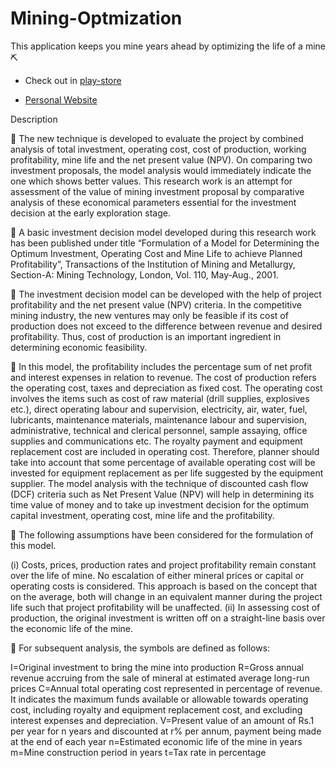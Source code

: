 # Mining-Optmization
This application keeps you mine years ahead by optimizing the life of a mine ⛏️
- Check out in [play-store](https://play.google.com/store/apps/details?id=com.optimisation.arjun.optimisation)

- [Personal Website](https://arjun009.github.io)

Description 

💎 The new technique is developed to evaluate the project by combined analysis of total investment, operating cost, cost of production, working profitability, mine life and the net present value (NPV). On comparing two investment proposals, the model analysis would immediately indicate the one which shows better values. This research work is an attempt for assessment of the value of mining investment proposal by comparative analysis of these economical parameters essential for the investment decision at the early exploration stage.

💎 A basic investment decision model developed during this research work has been published under title “Formulation of a Model for Determining the Optimum Investment, Operating Cost and Mine Life to achieve Planned Profitability”, Transactions of the Institution of Mining and Metallurgy, Section-A: Mining Technology, London, Vol. 110, May-Aug., 2001.

💎 The investment decision model can be developed with the help of project profitability and the net present value (NPV) criteria. In the competitive mining industry, the new ventures may only be feasible if its cost of production does not exceed to the difference between revenue and desired profitability. Thus, cost of production is an important ingredient in determining economic feasibility.

💎 In this model, the profitability includes the percentage sum of net profit and interest expenses in relation to revenue. The cost of production refers the operating cost, taxes and depreciation as fixed cost. The operating cost involves the items such as cost of raw material (drill supplies, explosives etc.), direct operating labour and supervision, electricity, air, water, fuel, lubricants, maintenance materials, maintenance labour and supervision, administrative, technical and clerical personnel, sample assaying, office supplies and communications etc. The royalty payment and equipment replacement cost are included in operating cost. Therefore, planner should take into account that some percentage of available operating cost will be invested for equipment replacement as per life suggested by the equipment supplier.
The model analysis with the technique of discounted cash flow (DCF) criteria such as Net Present Value (NPV) will help in determining its time value of money and to take up investment decision for the optimum capital investment, operating cost, mine life and the profitability.

💎 The following assumptions have been considered for the formulation of this model.

(i) Costs, prices, production rates and project profitability remain constant over the life of mine. No escalation of either mineral prices or capital or operating costs is considered. This approach is based on the concept that on the average, both will change in an equivalent manner during the project life such that project profitability will be unaffected.
(ii) In assessing cost of production, the original investment is written off on a straight-line basis over the economic life of the mine.

💎 For subsequent analysis, the symbols are defined as follows:

I=Original investment to bring the mine into production
R=Gross annual revenue accruing from the sale of mineral at estimated average long-run prices
C=Annual total operating cost represented in percentage of revenue. It indicates the maximum funds available or allowable towards operating cost, including royalty and equipment replacement cost, and excluding interest expenses and depreciation.
V=Present value of an amount of Rs.1 per year for n years and discounted at r% per annum, payment being made at the end of each year
n=Estimated economic life of the mine in years
m=Mine construction period in years
t=Tax rate in percentage

